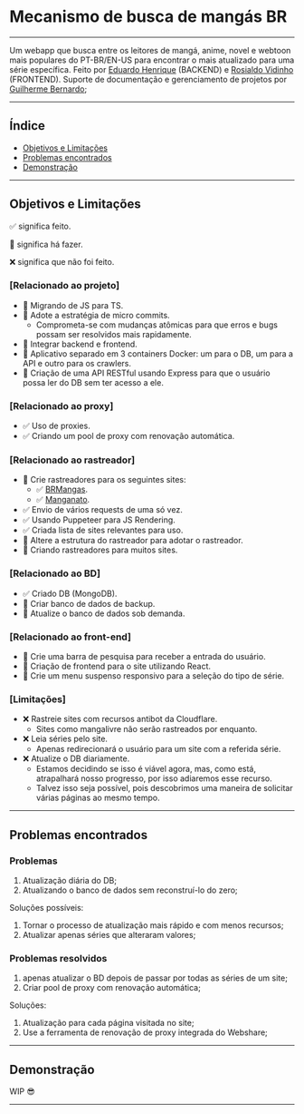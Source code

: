 # Mecanismo de busca de mangás BR

---
Um webapp que busca entre os leitores de mangá, anime, novel e webtoon mais populares do PT-BR/EN-US para encontrar o mais atualizado para uma série específica.
Feito por [Eduardo Henrique](https://github.com/ed-henrique) (BACKEND) e [Rosialdo Vidinho](https://github.com/Rosialdo) (FRONTEND).
Suporte de documentação e gerenciamento de projetos por [Guilherme Bernardo](https://github.com/GuilhermeBn198);

---

## Índice

- [Objetivos e Limitações](#objetivos-e-limitações)
- [Problemas encontrados](#problemas-encontrados)
- [Demonstração](#demonstração)

---

## Objetivos e Limitações

✅ significa feito.

🚧 significa há fazer.

❌ significa que não foi feito.

### [Relacionado ao projeto]

- 🚧 Migrando de JS para TS.
- 🚧 Adote a estratégia de micro commits.
  - Comprometa-se com mudanças atômicas para que erros e bugs possam ser resolvidos mais rapidamente.
- 🚧 Integrar backend e frontend.
- 🚧 Aplicativo separado em 3 containers Docker: um para o DB, um para a API e outro para os crawlers.
- 🚧 Criação de uma API RESTful usando Express para que o usuário possa ler do DB sem ter acesso a ele.

### [Relacionado ao proxy]

- ✅ Uso de proxies.
- ✅ Criando um pool de proxy com renovação automática.

### [Relacionado ao rastreador]

- 🚧 Crie rastreadores para os seguintes sites:
  - ✅ [BRMangas](https://brmangas.net).
  - ✅ [Manganato](https://manganato.com/).
- ✅ Envio de vários requests de uma só vez.
- ✅ Usando Puppeteer para JS Rendering.
- ✅ Criada lista de sites relevantes para uso.
- 🚧 Altere a estrutura do rastreador para adotar o rastreador.
- 🚧 Criando rastreadores para muitos sites.

### [Relacionado ao BD]

- ✅ Criado DB (MongoDB).
- 🚧 Criar banco de dados de backup.
- 🚧 Atualize o banco de dados sob demanda.

### [Relacionado ao front-end]

- 🚧 Crie uma barra de pesquisa para receber a entrada do usuário.
- 🚧 Criação de frontend para o site utilizando React.
- 🚧 Crie um menu suspenso responsivo para a seleção do tipo de série.

### [Limitações]

- ❌ Rastreie sites com recursos antibot da Cloudflare.
  - Sites como mangalivre não serão rastreados por enquanto.
- ❌ Leia séries pelo site.
  - Apenas redirecionará o usuário para um site com a referida série.
- ❌ Atualize o DB diariamente.
  - Estamos decidindo se isso é viável agora, mas, como está, atrapalhará nosso progresso, por isso adiaremos esse recurso.
  - Talvez isso seja possível, pois descobrimos uma maneira de solicitar várias páginas ao mesmo tempo.

---

## Problemas encontrados

### Problemas

1. Atualização diária do DB;
2. Atualizando o banco de dados sem reconstruí-lo do zero;

Soluções possíveis:

1. Tornar o processo de atualização mais rápido e com menos recursos;
2. Atualizar apenas séries que alteraram valores;

### Problemas resolvidos

1. apenas atualizar o BD depois de passar por todas as séries de um site;
2. Criar pool de proxy com renovação automática;

Soluções:

1. Atualização para cada página visitada no site;
2. Use a ferramenta de renovação de proxy integrada do Webshare;

---

## Demonstração

WIP 😎

---
